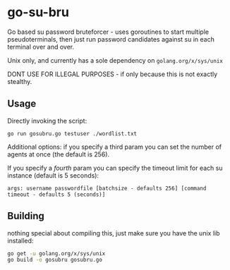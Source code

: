 # go-su-bru

Go based su password bruteforcer - uses goroutines to start multiple pseudoterminals, then just run password candidates against su in each terminal over and over.

Unix only, and currently has a sole dependency on `golang.org/x/sys/unix`

DONT USE FOR ILLEGAL PURPOSES - if only because this is not exactly stealthy.

## Usage

Directly invoking the script:

`go run gosubru.go testuser ./wordlist.txt`

Additional options: if you specify a third param you can set the number of agents at once (the default is 256).

If you specify a *fourth* param you can specify the timeout limit for each su instance (default is 5 seconds):

`args: username passwordfile [batchsize - defaults 256] [command timeout - defaults 5 (seconds)]`

## Building

nothing special about compiling this, just make sure you have the unix lib installed:

```bash
go get -u golang.org/x/sys/unix
go build -o gosubru gosubru.go
```
